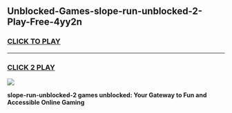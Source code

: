 
## Unblocked-Games-slope-run-unblocked-2-Play-Free-4yy2n
<h3>
<a href="https://premium76.site?title=slope-run-unblocked-2&ref=19M">CLICK TO PLAY</a></h3>
<hr>

<h3>
<a href="https://premium76.site?title=slope-run-unblocked-2&ref=19M">CLICK 2 PLAY</a>
  
</h3>

<a href="https://premium76.site?title=slope-run-unblocked-2&ref=19M"><img src="https://clearcache.store/games.png"></a>


**slope-run-unblocked-2 games unblocked: Your Gateway to Fun and Accessible Online Gaming**
